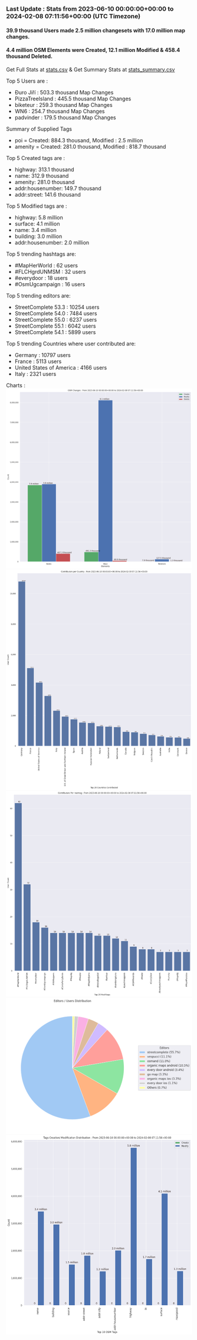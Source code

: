 ### Last Update : Stats from 2023-06-10 00:00:00+00:00 to 2024-02-08 07:11:56+00:00 (UTC Timezone)

#### 39.9 thousand Users made 2.5 million changesets with 17.0 million map changes.
#### 4.4 million OSM Elements were Created, 12.1 million Modified & 458.4 thousand Deleted.
Get Full Stats at [stats.csv](/stats/fieldmappers/Daily/stats.csv)
 & Get Summary Stats at [stats_summary.csv](/stats/fieldmappers/Daily/stats_summary.csv)

Top 5 Users are : 
- Đuro Jiří : 503.3 thousand Map Changes
- PizzaTreeIsland : 445.5 thousand Map Changes
- biketeur : 259.3 thousand Map Changes
- WN6 : 254.7 thousand Map Changes
- padvinder : 179.5 thousand Map Changes

Summary of Supplied Tags
- poi = Created: 884.3 thousand, Modified : 2.5 million
- amenity = Created: 281.0 thousand, Modified : 818.7 thousand


Top 5 Created tags are :
- highway: 313.1 thousand
- name: 312.9 thousand
- amenity: 281.0 thousand
- addr:housenumber: 149.7 thousand
- addr:street: 141.6 thousand


Top 5 Modified tags are :
- highway: 5.8 million
- surface: 4.1 million
- name: 3.4 million
- building: 3.0 million
- addr:housenumber: 2.0 million


Top 5 trending hashtags are:
- #MapHerWorld : 62 users
- #FLCHgrdUNMSM : 32 users
- #everydoor : 18 users
- #OsmUgcampaign : 16 users


Top 5 trending editors are:
- StreetComplete 53.3 : 10254 users
- StreetComplete 54.0 : 7484 users
- StreetComplete 55.0 : 6237 users
- StreetComplete 55.1 : 6042 users
- StreetComplete 54.1 : 5899 users


Top 5 trending Countries where user contributed are:
- Germany : 10797 users
- France : 5113 users
- United States of America : 4166 users
- Italy : 2321 users


 Charts : 
![Alt text](./stats_osm_changes.png) 
![Alt text](./stats_users_per_country.png) 
![Alt text](./stats_users_per_hashtag.png) 
![Alt text](./stats_editors_pie_chart.png) 
![Alt text](./stats_tags.png) 
